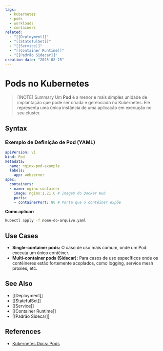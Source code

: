 ```yaml
---
tags:
  - kubernetes
  - pods
  - workloads
  - containers
related:
  - "[[Deployment]]"
  - "[[StatefulSet]]"
  - "[[Service]]"
  - "[[Container Runtime]]"
  - "[[Padrão Sidecar]]"
creation-date: "2025-08-25"
---
```


# Pods no Kubernetes

> [!NOTE] Summary
> Um **Pod** é a menor e mais simples unidade de implantação que pode ser criada e gerenciada no Kubernetes. Ele representa uma única instância de uma aplicação em execução no seu cluster.

## Syntax

### Exemplo de Definição de Pod (YAML)

```yaml
apiVersion: v1
kind: Pod
metadata:
  name: nginx-pod-example
  labels:
    app: webserver
spec:
  containers:
  - name: nginx-container
    image: nginx:1.21.6 # Imagem do Docker Hub
    ports:
    - containerPort: 80 # Porta que o contêiner expõe
```

**Como aplicar:**

```bash
kubectl apply -f nome-do-arquivo.yaml
```

## Use Cases

- **Single-container pods:** O caso de uso mais comum, onde um Pod executa um único contêiner.
- **Multi-container pods (Sidecar):** Para casos de uso específicos onde os contêineres estão fortemente acoplados, como logging, service mesh proxies, etc.

## See Also

- [[Deployment]]
- [[StatefulSet]]
- [[Service]]
- [[Container Runtime]]
- [[Padrão Sidecar]]

## References

- [Kubernetes Docs: Pods](https://kubernetes.io/docs/concepts/workloads/pods/)
